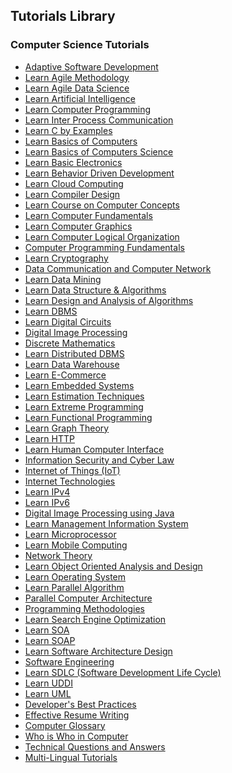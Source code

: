 ## Tutorials Library
### Computer Science Tutorials
* [Adaptive Software Development](/adaptive_software_development/index.htm) <!--https://www.tutorialspoint.com/images/adaptive_software_development_icon.png--> 
* [Learn Agile Methodology](/agile/index.htm) <!--https://www.tutorialspoint.com/images/agile_icon.png--> 
* [Learn Agile Data Science](/agile_data_science/index.htm) <!--https://www.tutorialspoint.com/images/agile_data_science_icon.png--> 
* [Learn Artificial Intelligence](/artificial_intelligence/index.htm) <!--https://www.tutorialspoint.com/images/artificial_intelligence_icon.png--> 
* [Learn Computer Programming](/computer_programming/index.htm) <!--https://www.tutorialspoint.com/images/computer_programming_icon.png--> 
* [Learn Inter Process Communication](/inter_process_communication/index.htm) <!--https://www.tutorialspoint.com/images/inter_process_communication_icon.png--> 
* [Learn C by Examples](/learn_c_by_examples/index.htm) <!--https://www.tutorialspoint.com/images/learn_c_by_examples_icon.png--> 
* [Learn Basics of Computers](/basics_of_computers/index.htm) <!--https://www.tutorialspoint.com/images/basics_of_computers_icon.png--> 
* [Learn Basics of Computers Science](/basics_of_computer_science/index.htm) <!--https://www.tutorialspoint.com/images/basics_of_computer_science_icon.png--> 
* [Learn Basic Electronics](/basic_electronics/index.htm) <!--https://www.tutorialspoint.com/images/basic_electronics_icon.png--> 
* [Learn Behavior Driven Development](/behavior_driven_development/index.htm) <!--https://www.tutorialspoint.com/images/behavior_driven_development_icon.png--> 
* [Learn Cloud Computing](/cloud_computing/index.htm) <!--https://www.tutorialspoint.com/images/cloud_computing_icon.png--> 
* [Learn Compiler Design](/compiler_design/index.htm) <!--https://www.tutorialspoint.com/images/compiler_design_icon.png--> 
* [Learn Course on Computer Concepts](/computer_concepts/index.htm) <!--https://www.tutorialspoint.com/images/computer_concepts_icon.png--> 
* [Learn Computer Fundamentals](/computer_fundamentals/index.htm) <!--https://www.tutorialspoint.com/images/computer_fundamentals_icon.png--> 
* [Learn Computer Graphics](/computer_graphics/index.htm) <!--https://www.tutorialspoint.com/images/computer_graphics_icon.png--> 
* [Learn Computer Logical Organization](/computer_logical_organization/index.htm) <!--https://www.tutorialspoint.com/images/computer_logical_organization_icon.png--> 
* [Computer Programming Fundamentals](/computer_programming/index.htm) <!--https://www.tutorialspoint.com/images/computer_programming_icon.png--> 
* [Learn Cryptography](/cryptography/index.htm) <!--https://www.tutorialspoint.com/images/cryptography_icon.png--> 
* [Data Communication and Computer Network](/data_communication_computer_network/index.htm) <!--https://www.tutorialspoint.com/images/data_communication_computer_network_icon.png--> 
* [Learn Data Mining](/data_mining/index.htm) <!--https://www.tutorialspoint.com/images/data_mining_icon.png--> 
* [Learn Data Structure & Algorithms](/data_structures_algorithms/index.htm) <!--https://www.tutorialspoint.com/images/data_structures_algorithms_icon.png--> 
* [Learn Design and Analysis of Algorithms](/design_and_analysis_of_algorithms/index.htm) <!--https://www.tutorialspoint.com/images/design_and_analysis_of_algorithms_icon.png--> 
* [Learn DBMS](/dbms/index.htm) <!--https://www.tutorialspoint.com/images/dbms_icon.png--> 
* [Learn Digital Circuits](/digital_circuits/index.htm) <!--https://www.tutorialspoint.com/images/digital_circuits_icon.png--> 
* [Digital Image Processing](/dip/index.htm) <!--https://www.tutorialspoint.com/images/dip_icon.png--> 
* [Discrete Mathematics](/discrete_mathematics/index.htm) <!--https://www.tutorialspoint.com/images/discrete_mathematics_icon.png--> 
* [Learn Distributed DBMS](/distributed_dbms/index.htm) <!--https://www.tutorialspoint.com/images/distributed_dbms_icon.png--> 
* [Learn Data Warehouse](/dwh/index.htm) <!--https://www.tutorialspoint.com/images/dwh_icon.png--> 
* [Learn E-Commerce](/e_commerce/index.htm) <!--https://www.tutorialspoint.com/images/e_commerce_icon.png--> 
* [Learn Embedded Systems](/embedded_systems/index.htm) <!--https://www.tutorialspoint.com/images/embedded_systems_icon.png--> 
* [Learn Estimation Techniques](/estimation_techniques/index.htm) <!--https://www.tutorialspoint.com/images/estimation_techniques_icon.png--> 
* [Learn Extreme Programming](/extreme_programming/index.htm) <!--https://www.tutorialspoint.com/images/extreme_programming_icon.png--> 
* [Learn Functional Programming](/functional_programming/index.htm) <!--https://www.tutorialspoint.com/images/functional_programming_icon.png--> 
* [Learn Graph Theory](/graph_theory/index.htm) <!--https://www.tutorialspoint.com/images/graph_theory_icon.png--> 
* [Learn HTTP](/http/index.htm) <!--https://www.tutorialspoint.com/images/http_icon.png--> 
* [Learn Human Computer Interface](/human_computer_interface/index.htm) <!--https://www.tutorialspoint.com/images/human_computer_interface_icon.png--> 
* [Information Security and Cyber Law](/information_security_cyber_law/index.htm) <!--https://www.tutorialspoint.com/images/information_security_cyber_law_icon.png--> 
* [Internet of Things (IoT)](/internet_of_things/index.htm) <!--https://www.tutorialspoint.com/images/internet_of_things_icon.png--> 
* [Internet Technologies](/internet_technologies/index.htm) <!--https://www.tutorialspoint.com/images/internet_technologies_icon.png--> 
* [Learn IPv4](/ipv4/index.htm) <!--https://www.tutorialspoint.com/images/ipv4_icon.png--> 
* [Learn IPv6](/ipv6/index.htm) <!--https://www.tutorialspoint.com/images/ipv6_icon.png--> 
* [Digital Image Processing using Java](/java_dip/index.htm) <!--https://www.tutorialspoint.com/images/java_dip_icon.png--> 
* [Learn Management Information System](/management_information_system/index.htm) <!--https://www.tutorialspoint.com/images/management_information_system_icon.png--> 
* [Learn Microprocessor](/microprocessor/index.htm) <!--https://www.tutorialspoint.com/images/microprocessor_icon.png--> 
* [Learn Mobile Computing](/mobile_computing/index.htm) <!--https://www.tutorialspoint.com/images/mobile_computing_icon.png--> 
* [Network Theory](/network_theory/index.htm) <!--https://www.tutorialspoint.com/images/network_theory_icon.png--> 
* [Learn Object Oriented Analysis and Design](/object_oriented_analysis_design/index.htm) <!--https://www.tutorialspoint.com/images/object_oriented_analysis_design_icon.png--> 
* [Learn Operating System](/operating_system/index.htm) <!--https://www.tutorialspoint.com/images/operating_system_icon.png--> 
* [Learn Parallel Algorithm](/parallel_algorithm/index.htm) <!--https://www.tutorialspoint.com/images/parallel_algorithm_icon.png--> 
* [Parallel Computer Architecture](/parallel_computer_architecture/index.htm) <!--https://www.tutorialspoint.com/images/parallel_computer_architecture_icon.png--> 
* [Programming Methodologies](/programming_methodologies/index.htm) <!--https://www.tutorialspoint.com/images/programming_methodologies_icon.png--> 
* [Learn Search Engine Optimization](/seo/index.htm) <!--https://www.tutorialspoint.com/images/seo_icon.png--> 
* [Learn SOA](/soa/index.htm) <!--https://www.tutorialspoint.com/images/soa_icon.png--> 
* [Learn SOAP](/soap/index.htm) <!--https://www.tutorialspoint.com/images/soap_icon.png--> 
* [Learn Software Architecture Design](/software_architecture_design/index.htm) <!--https://www.tutorialspoint.com/images/software_architecture_design_icon.png--> 
* [Software Engineering](/software_engineering/index.htm) <!--https://www.tutorialspoint.com/images/software_engineering_icon.png--> 
* [Learn SDLC (Software Development Life Cycle)](/sdlc/index.htm) <!--https://www.tutorialspoint.com/images/sdlc_icon.png--> 
* [Learn UDDI](/uddi/index.htm) <!--https://www.tutorialspoint.com/images/uddi_icon.png--> 
* [Learn UML](/uml/index.htm) <!--https://www.tutorialspoint.com/images/uml_icon.png--> 
* [Developer's Best Practices](/developers_best_practices/index.htm) <!--https://www.tutorialspoint.com/images/developers-best-practices.png--> 
* [Effective Resume Writing](/effective_resume_writing.htm) <!--https://www.tutorialspoint.com/images/resume-writing.png--> 
* [Computer Glossary](/computer_glossary.htm) <!--https://www.tutorialspoint.com/images/computer-glossary.png--> 
* [Who is Who in Computer](/computer_whoiswho.htm) <!--https://www.tutorialspoint.com/images/who-is-who.png--> 
* [Technical Questions and Answers](/questions_and_answers.htm) <!--https://www.tutorialspoint.com/images/questions-answers.png--> 
* [Multi-Lingual Tutorials](/multi_language_tutorials.htm) <!--https://www.tutorialspoint.com/images/multilanguage-tutorials.png--> 
